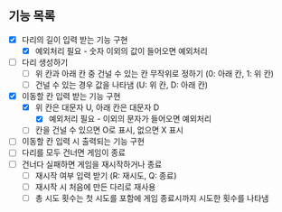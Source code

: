 ## 기능 목록

- [x]  다리의 길이 입력 받는 기능 구현
   - [x]  예외처리 필요 - 숫자 이외의 값이 들어오면 예외처리
- [ ]  다리 생성하기
   - [ ]  위 칸과 아래 칸 중 건널 수 있는 칸 무작위로 정하기 (0: 아래 칸, 1: 위 칸)
   - [ ]  건널 수 있는 경우 값을 나타냄 (U: 위 칸, D: 아래 칸)
- [x]  이동할 칸 입력 받는 기능 구현
   - [x]  위 칸은 대문자 U, 아래 칸은 대문자 D
      - [x]  예외처리 필요 - 이외의 문자가 들어오면 예외처리
   - [ ]  칸을 건널 수 있으면 O로 표시, 없으면 X 표시
- [ ]  이동할 칸 입력 시 출력되는 기능 구현
- [ ]  다리를 모두 건너면 게임이 종료
- [ ]  건너다 실패하면 게임을 재시작하거나 종료
   - [ ]  재시작 여부 입력 받기 (R: 재시도, Q: 종료)
   - [ ]  재시작 시 처음에 만든 다리로 재사용
   - [ ]  총 시도 횟수는 첫 시도를 포함에 게임 종료시까지 시도한 횟수를 나타냄